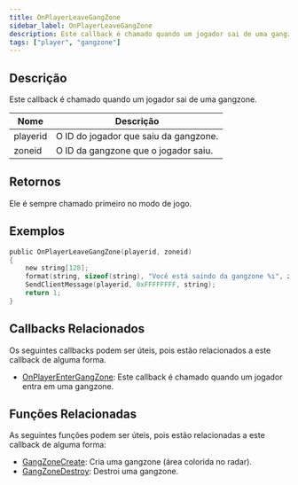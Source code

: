 ```yaml
---
title: OnPlayerLeaveGangZone
sidebar_label: OnPlayerLeaveGangZone
description: Este callback é chamado quando um jogador sai de uma gangzone.
tags: ["player", "gangzone"]
---
```


<VersionWarn name='callback' version='omp v1.1.0.2612' />

## Descrição

Este callback é chamado quando um jogador sai de uma gangzone.

| Nome     | Descrição                                    |
| -------- | -------------------------------------------- |
| playerid | O ID do jogador que saiu da gangzone.        |
| zoneid   | O ID da gangzone que o jogador saiu.         |

## Retornos

Ele é sempre chamado primeiro no modo de jogo.

## Exemplos

```c
public OnPlayerLeaveGangZone(playerid, zoneid)
{
    new string[128];
    format(string, sizeof(string), "Você está saindo da gangzone %i", zoneid);
    SendClientMessage(playerid, 0xFFFFFFFF, string);
    return 1;
}
```

## Callbacks Relacionados

Os seguintes callbacks podem ser úteis, pois estão relacionados a este callback de alguma forma.

- [OnPlayerEnterGangZone](OnPlayerEnterGangZone): Este callback é chamado quando um jogador entra em uma gangzone.

## Funções Relacionadas

As seguintes funções podem ser úteis, pois estão relacionadas a este callback de alguma forma:

- [GangZoneCreate](../functions/GangZoneCreate): Cria uma gangzone (área colorida no radar).
- [GangZoneDestroy](../functions/GangZoneDestroy): Destroi uma gangzone.
